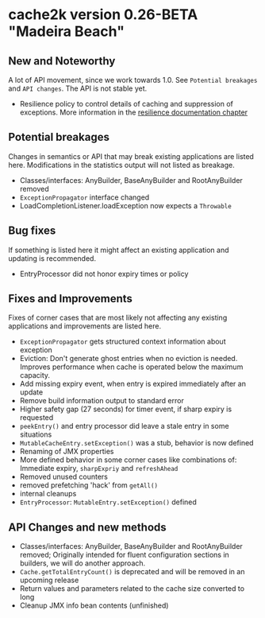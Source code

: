 # cache2k version 0.26-BETA "Madeira Beach"

## New and Noteworthy

A lot of API movement, since we work towards 1.0. See `Potential breakages` and `API changes`.
The API is not stable yet.

  * Resilience policy to control details of caching and suppression of exceptions.
    More information in the [resilience documentation chapter](https://github.com/cache2k/cache2k/blob/master/doc/src/docs/asciidoc/resilience.adoc)  

## Potential breakages

Changes in semantics or API that may break existing applications are listed here. 
Modifications in the statistics output will not listed as breakage.

  * Classes/interfaces: AnyBuilder, BaseAnyBuilder and RootAnyBuilder removed
  * `ExceptionPropagator` interface changed
  * LoadCompletionListener.loadException now expects a `Throwable`

## Bug fixes

If something is listed here it might affect an existing application and updating is recommended.

  * EntryProcessor did not honor expiry times or policy

## Fixes and Improvements

Fixes of corner cases that are most likely not affecting any existing applications and improvements are listed here.

  * `ExceptionPropagator` gets structured context information about exception
  * Eviction: Don't generate ghost entries when no eviction is needed. Improves performance when cache is operated 
    below the maximum capacity.
  * Add missing expiry event, when entry is expired immediately after an update  
  * Remove build information output to standard error
  * Higher safety gap (27 seconds) for timer event, if sharp expiry is requested
  * `peekEntry()` and entry processor did leave a stale entry in some situations
  * `MutableCacheEntry.setException()` was a stub, behavior is now defined
  * Renaming of JMX properties
  * More defined behavior in some corner cases like combinations of: Immediate expiry, `sharpExpriy` and `refreshAhead`
  * Removed unused counters
  * removed prefetching 'hack' from `getAll()`
  * internal cleanups
  * `EntryProcessor`: `MutableEntry.setException()` defined
 
## API Changes and new methods

  * Classes/interfaces: AnyBuilder, BaseAnyBuilder and RootAnyBuilder removed; Originally intended for fluent 
    configuration sections in builders, we will do another approach.
  * `Cache.getTotalEntryCount()` is deprecated and will be removed in an upcoming release
  * Return values and parameters related to the cache size converted to long
  * Cleanup JMX info bean contents (unfinished)
